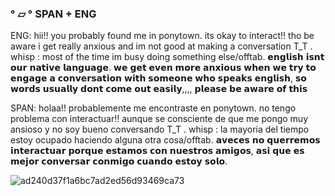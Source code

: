 ### ° ▱ ° SPAN + ENG
ENG: hii!! you probably found me in ponytown. its okay to interact!! tho be aware i get really anxious and im not good at making a conversation T_T . whisp : most of the time im busy doing something else/offtab. 𝗲𝗻𝗴𝗹𝗶𝘀𝗵 𝗶𝘀𝗻𝘁 𝗼𝘂𝗿 𝗻𝗮𝘁𝗶𝘃𝗲 𝗹𝗮𝗻𝗴𝘂𝗮𝗴𝗲. 𝘄𝗲 𝗴𝗲𝘁 𝗲𝘃𝗲𝗻 𝗺𝗼𝗿𝗲 𝗮𝗻𝘅𝗶𝗼𝘂𝘀 𝘄𝗵𝗲𝗻 𝘄𝗲 𝘁𝗿𝘆 𝘁𝗼 𝗲𝗻𝗴𝗮𝗴𝗲 𝗮 𝗰𝗼𝗻𝘃𝗲𝗿𝘀𝗮𝘁𝗶𝗼𝗻 𝘄𝗶𝘁𝗵 𝘀𝗼𝗺𝗲𝗼𝗻𝗲 𝘄𝗵𝗼 𝘀𝗽𝗲𝗮𝗸𝘀 𝗲𝗻𝗴𝗹𝗶𝘀𝗵, 𝘀𝗼 𝘄𝗼𝗿𝗱𝘀 𝘂𝘀𝘂𝗮𝗹𝗹𝘆 𝗱𝗼𝗻𝘁 𝗰𝗼𝗺𝗲 𝗼𝘂𝘁 𝗲𝗮𝘀𝗶𝗹𝘆,,,, 𝗽𝗹𝗲𝗮𝘀𝗲 𝗯𝗲 𝗮𝘄𝗮𝗿𝗲 𝗼𝗳 𝘁𝗵𝗶𝘀

SPAN: holaa!! probablemente me encontraste en ponytown. no tengo problema con interactuar!! aunque se consciente de que me pongo muy ansioso y no soy bueno conversando T_T . whisp : la mayoria del tiempo estoy ocupado haciendo alguna otra cosa/offtab. 𝗮𝘃𝗲𝗰𝗲𝘀 𝗻𝗼 𝗾𝘂𝗲𝗿𝗿𝗲𝗺𝗼𝘀 𝗶𝗻𝘁𝗲𝗿𝗮𝗰𝘁𝘂𝗮𝗿 𝗽𝗼𝗿𝗾𝘂𝗲 𝗲𝘀𝘁𝗮𝗺𝗼𝘀 𝗰𝗼𝗻 𝗻𝘂𝗲𝘀𝘁𝗿𝗼𝘀 𝗮𝗺𝗶𝗴𝗼𝘀, 𝗮𝘀𝗶 𝗾𝘂𝗲 𝗲𝘀 𝗺𝗲𝗷𝗼𝗿 𝗰𝗼𝗻𝘃𝗲𝗿𝘀𝗮𝗿 𝗰𝗼𝗻𝗺𝗶𝗴𝗼 𝗰𝘂𝗮𝗻𝗱𝗼 𝗲𝘀𝘁𝗼𝘆 𝘀𝗼𝗹𝗼.

![ad240d37f1a6bc7ad2ed56d93469ca73](https://github.com/killerpresence/killerpresence/assets/144563947/92bce90a-02f8-4b13-b3e1-a9ef1bca7fd0)


